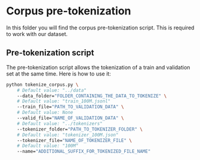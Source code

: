 # Corpus pre-tokenization

In this folder you will find the corpus pre-tokenization script. This is required to work with our dataset.

## Pre-tokenization script

The pre-tokenization script allows the tokenization of a train and validation set at the same time. Here is how to use it:

```bash
python tokenize_corpus.py \
    # Default value: "../data"
    --data_folder="FOLDER_CONTAINING_THE_DATA_TO_TOKENIZE" \
    # Default value: "train_100M.jsonl"
    --train_file="PATH_TO_VALIDATION_DATA" \
    # Default value: None
    --valid_file="NAME_OF_VALIDATION_DATA" \
    # Default value: "../tokenizers"
    --tokenizer_folder="PATH_TO_TOKENIZER_FOLDER" \
    # Default value: "tokenizer_100M.json"
    --tokenizer_file="NAME_OF_TOKENIZER_FILE" \ 
    # Default value: "100M"
    --name="ADDITIONAL_SUFFIX_FOR_TOKENIZED_FILE_NAME"
```